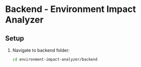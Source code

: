# Backend - Environment Impact Analyzer

## Setup
1. Navigate to backend folder:
   ```bash
   cd environment-impact-analyzer/backend
